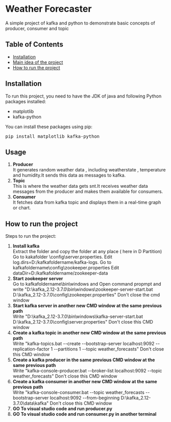 # Weather Forecaster

A simple project of kafka and python to demonstrate basic concepts of producer, consumer and topic

## Table of Contents

- [Installation](#installation)
- [Main idea of the project](#usage)
- [How to run the project](#contributing)

## Installation

To run this project, you need to have the JDK of java and following Python packages installed:

<ul>
  <li>matplotlib</li>
  <li>kafka-python</li>
</ul>

You can install these packages using pip:

<pre>
pip install matplotlib kafka-python
</pre>

## Usage

<ol>
  <li><strong>Producer</strong><br>
    It generates random weather data , including weatherstate , temperature and humidity.It sends this data as messages to kafka.
  </li>
  <li><strong>Topic</strong><br>
    This is where the weather data gets snt.It receives weather data messages from the producer and makes them available for consumers.
  </li>
  <li><strong>Consumer</strong><br>
    It fetches data from kafka topic and displays them in a real-time graph or chart.
  </li>
</ol>



## How to run the project

Steps to run the project:

<ol>
  <li><strong>Install kafka</strong><br>
    Extract the folder and copy the folder at any place ( here in D Partition)
    Go to kakafolder \config\server.properties.
    Edit log.dirs=D:/kafkafoldername/kafka-logs.
    Go to kafkafoldername\config\zookeeper.properties
    Edit dataDir=D:/kafkafoldername/zookeeper-data
    
  </li>
  <li><strong>Start zookeeper server</strong><br>
    Go to kafkafoldername\bin\windows and Open command propmpt and write "D:\kafka_2.12-3.7.0\bin\windows\zookeeper-server-start.bat D:\kafka_2.12-3.7.0\config\zookeeper.properties"
    Don't close the cmd window
  </li>
  <li><strong>Start kafka server in another new CMD window at the same previous path</strong><br>
    Write "D:\kafka_2.12-3.7.0\bin\windows\kafka-server-start.bat D:\kafka_2.12-3.7.0\config\server.properties"
    Don't close this CMD window
  </li>
  <li><strong>Create a kafka topic in  another new CMD window at the same previous path</strong><br>
    Write "kafka-topics.bat --create --bootstrap-server localhost:9092 --replication-factor 1 --partitions 1 --topic weather_forecasts"
    Don't close this CMD window
  </li>
    <li><strong>Create a kafka producer in the same previous CMD window at the same previous path</strong><br>
    Write "kafka-console-producer.bat --broker-list localhost:9092 --topic weather_forecasts"
    Don't close this CMD window
  </li>
      <li><strong>Create a kafka consumer in another new CMD window at the same previous path</strong><br>
    Write "kafka-console-consumer.bat --topic weather_forecasts --bootstrap-server localhost:9092 --from-beginning    D:\kafka_2.12-3.7.0\data\kafka"
    Don't close this CMD window
  </li>   
      <li><strong>GO To visual studio code and run producer.py</strong><br>
  </li>
  <li><strong>GO To visual studio code and run consumer.py in another terminal</strong><br>
  </li>
</ol>
